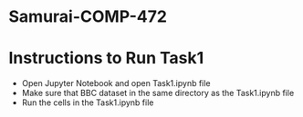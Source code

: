 # Samurai-COMP-472

<h1> Instructions to Run Task1 </h1>

<ul> 
  <li>Open Jupyter Notebook and open Task1.ipynb file </li>
  <li>Make sure that BBC dataset in the same directory as the Task1.ipynb file </li>
  <li>Run the cells in the Task1.ipynb file</li>
</u>
